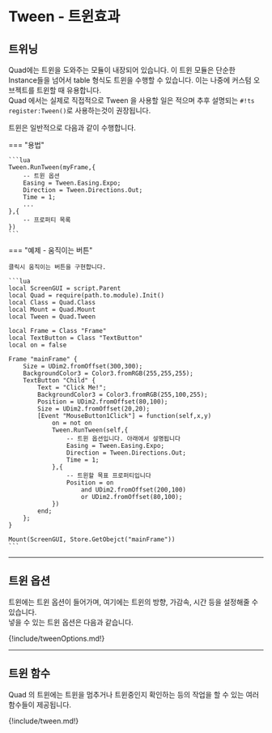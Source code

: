 
# Tween - 트윈효과

## 트위닝

Quad에는 트윈을 도와주는 모듈이 내장되어 있습니다. 이 트윈 모듈은 단순한 Instance들을 넘어서 table 형식도 트윈을 수행할 수 있습니다. 이는 나중에 커스텀 오브젝트를 트윈할 때 유용합니다.  
Quad 에서는 실제로 직접적으로 Tween 을 사용할 일은 적으며 추후 설명되는 `#!ts register:Tween()`로 사용하는것이 권장됩니다.  

트윈은 일반적으로 다음과 같이 수행합니다.  

=== "용법"

    ```lua
    Tween.RunTween(myFrame,{
        -- 트윈 옵션
        Easing = Tween.Easing.Expo;
        Direction = Tween.Directions.Out;
        Time = 1;
        ...
    },{
        -- 프로퍼티 목록
    })
    ```

=== "예제 - 움직이는 버튼"

    클릭시 움직이는 버튼을 구현합니다.

    ```lua
    local ScreenGUI = script.Parent
    local Quad = require(path.to.module).Init()
    local Class = Quad.Class
    local Mount = Quad.Mount
    local Tween = Quad.Tween

    local Frame = Class "Frame"
    local TextButton = Class "TextButton"
    local on = false

    Frame "mainFrame" {
        Size = UDim2.fromOffset(300,300);
        BackgroundColor3 = Color3.fromRGB(255,255,255);
        TextButton "Child" {
            Text = "Click Me!";
            BackgroundColor3 = Color3.fromRGB(255,100,255);
            Position = UDim2.fromOffset(80,100);
            Size = UDim2.fromOffset(20,20);
            [Event "MouseButton1Click"] = function(self,x,y)
                on = not on
                Tween.RunTween(self,{
                    -- 트윈 옵션입니다. 아래에서 설명됩니다
                    Easing = Tween.Easing.Expo;
                    Direction = Tween.Directions.Out;
                    Time = 1;
                },{
                    -- 트윈할 목표 프로퍼티입니다
                    Position = on
                        and UDim2.fromOffset(200,100)
                        or UDim2.fromOffset(80,100);
                })
            end;
        };
    }

    Mount(ScreenGUI, Store.GetObejct("mainFrame"))
    ```

---

## 트윈 옵션

트윈에는 트윈 옵션이 들어가며, 여기에는 트윈의 방향, 가감속, 시간 등을 설정해줄 수 있습니다.  
넣을 수 있는 트윈 옵션은 다음과 같습니다.  

{!include/tweenOptions.md!}

---

## 트윈 함수

Quad 의 트윈에는 트윈을 멈추거나 트윈중인지 확인하는 등의 작업을 할 수 있는 여러 함수들이 제공됩니다.  

{!include/tween.md!}
